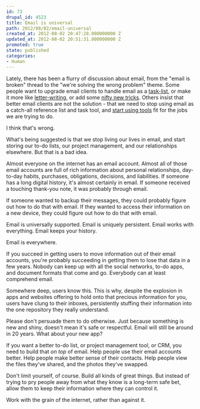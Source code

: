 ```yaml
---
id: 73
drupal_id: 4523
title: Email is universal
path: 2012/08/02/email-universal
created_at: 2012-08-02 20:47:28.000000000 Z
updated_at: 2012-08-02 20:51:31.000000000 Z
promoted: true
state: published
categories:
- Human
---
```

Lately, there has been a flurry of discussion about email, from the "email is broken" thread to the "we're solving the wrong problem" theme. Some people want to upgrade email clients to handle email as a [task-list](http://mail-pilot.com/), or make it more like [letter-writing](http://minimalmac.com/post/27915486406/on-email), or add some [nifty new tricks](http://www.vanschneider.com/work/mail/). Others insist that better email clients are not the solution - that we need to stop using email as a catch-all reference list and task tool, and [start using tools](http://chrisbowler.com/journal/is-email-broken) fit for the jobs we are trying to do.

I think that's wrong. 

What's being suggested is that we stop living our lives in email, and start storing our to-do lists, our project management, and our relationships elsewhere. But that is a bad idea.

Almost everyone on the internet has an email account. Almost all of those email accounts are full of rich information about personal relationships, day-to-day habits, purchases, obligations, decisions, and liabilities. If someone has a long digital history, it's almost certainly in email. If someone received a touching thank-you note, it was probably through email. 

If someone wanted to backup their messages, they could probably figure out how to do that with email. If they wanted to access their information on a new device, they could figure out how to do that with email.

Email is universally supported. Email is uniquely persistent. Email works with everything. Email keeps your history. 

Email is everywhere.

If you succeed in getting users to move information out of their email accounts, you're probably succeeding in getting them to lose that data in a few years. Nobody can keep up with all the social networks, to-do apps, and document formats that come and go. Everybody can at least comprehend email.

Somewhere deep, users know this. This is why, despite the explosion in apps and websites offering to hold onto that precious information for you, users have clung to their inboxes, persistently stuffing their information into the one repository they really understand.

Please don't persuade them to do otherwise. Just because something is new and shiny, doesn't mean it's safe or respectful. Email will still be around in 20 years. What about your new app?

If you want a better to-do list, or project management tool, or CRM, you need to build that *on top* of email. Help people use their email accounts better. Help people make better sense of their contacts. Help people view the files they've shared, and the photos they've swapped.

Don't limit yourself, of course. Build all kinds of great things. But instead of trying to pry people away from what they know is a long-term safe bet, allow them to keep their information where they can control it.  
 
Work with the grain of the internet, rather than against it.
